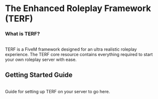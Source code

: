# **The Enhanced Roleplay Framework (TERF)**

### **What is TERF?**

<br>
TERF is a FiveM framework designed for an ultra realistic roleplay experience. The TERF core resource contains everything required to start your own roleplay server with ease.

<br>

## **Getting Started Guide**

<br>
Guide for setting up TERF on your server to go here.

